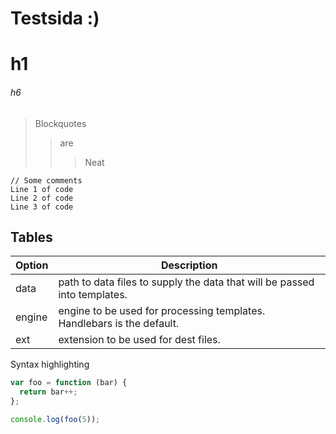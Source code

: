 Testsida :)
==============
# h1
###### h6

> Blockquotes
>> are
> > > Neat

    // Some comments
    Line 1 of code
    Line 2 of code
    Line 3 of code

## Tables

| Option | Description |
| ------ | ----------- |
| data   | path to data files to supply the data that will be passed into templates. |
| engine | engine to be used for processing templates. Handlebars is the default. |
| ext    | extension to be used for dest files. |

Syntax highlighting

``` js
var foo = function (bar) {
  return bar++;
};

console.log(foo(5));
```